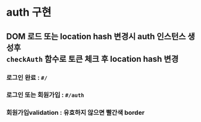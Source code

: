 # auth 구현
## DOM 로드 또는 location hash 변경시 auth 인스턴스 생성후 </br>`checkAuth` 함수로 토큰 체크 후 location hash 변경

### 로그인 완료 : `#/`
### 로그인 또는 회원가입 : `#/auth`

### 회원가입validation : 유효하지 않으면 빨간색 border
